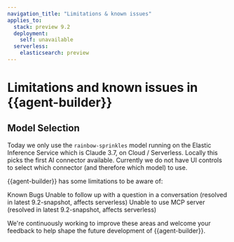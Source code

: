 ```yaml
---
navigation_title: "Limitations & known issues"
applies_to:
  stack: preview 9.2
  deployment: 
    self: unavailable
  serverless:
    elasticsearch: preview
---
```


# Limitations and known issues in {{agent-builder}}

## Model Selection

Today we only use the `rainbow-sprinkles` model running on the Elastic Inference Service which is Claude 3.7, on Cloud / Serverless. Locally this picks the first AI connector available. Currently we do not have UI controls to select which connector (and therefore which model) to use. 


{{agent-builder}} has some limitations to be aware of:

Known Bugs
Unable to follow up with a question in a conversation (resolved in latest 9.2-snapshot, affects serverless)
Unable to use MCP server (resolved in latest 9.2-snapshot, affects serverless) 



We're continuously working to improve these areas and welcome your feedback to help shape the future development of {{agent-builder}}.